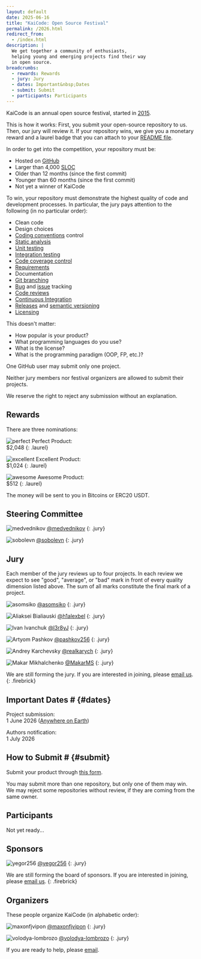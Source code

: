 ```yaml
---
layout: default
date: 2025-06-16
title: "KaiCode: Open Source Festival"
permalink: /2026.html
redirect_from:
  - /index.html
description: |
  We get together a community of enthusiasts,
  helping young and emerging projects find their way
  in open source.
breadcrumbs:
  - rewards: Rewards
  - jury: Jury
  - dates: Important&nbsp;Dates
  - submit: Submit
  - participants: Participants
---
```


KaiCode is an annual open source festival,
started in [2015](https://www.yegor256.com/award.html).

This is how it works: First, you submit your open-source repository to us.
Then, our jury will review it. If your repository wins, we give you
a monetary reward and a laurel badge that you can attach to your
[README file][readme].

In order to get into the competition, your repository must be:

* Hosted on [GitHub](https://github.com)
* Larger than 4,000 [SLOC](https://en.wikipedia.org/wiki/Source_lines_of_code)
* Older than 12 months (since the first commit)
* Younger than 60 months (since the first commit)
* Not yet a winner of KaiCode

To win, your repository must demonstrate the highest
quality of code and development processes.
In particular, the jury pays attention to the following
(in no particular order):

* Clean code
* Design choices
* [Coding conventions](https://en.wikipedia.org/wiki/Coding_conventions) control
* [Static analysis](https://en.wikipedia.org/wiki/Static_program_analysis)
* [Unit testing](https://en.wikipedia.org/wiki/Unit_testing)
* [Integration testing](https://en.wikipedia.org/wiki/Integration_testing)
* [Code coverage control](https://en.wikipedia.org/wiki/Code_coverage)
* [Requirements](https://en.wikipedia.org/wiki/Requirements_engineering)
* Documentation
* [Git branching](https://git-scm.com/book/en/v2/Git-Branching-Branches-in-a-Nutshell)
* [Bug](https://en.wikipedia.org/wiki/Bug_tracking_system)
and [issue](https://en.wikipedia.org/wiki/Issue_tracking_system) tracking
* [Code reviews](https://en.wikipedia.org/wiki/Code_review)
* [Continuous Integration](https://en.wikipedia.org/wiki/Continuous_integration)
* [Releases](https://en.wikipedia.org/wiki/Software_release_life_cycle)
and [semantic versioning](https://semver.org/)
* [Licensing](https://en.wikipedia.org/wiki/Open-source_license)

This doesn't matter:

* How popular is your product?
* What programming languages do you use?
* What is the license?
* What is the programming paradigm (OOP, FP, etc.)?

One GitHub user may submit only one project.

Neither jury members nor festival organizers are
allowed to submit their projects.

We reserve the right to reject any submission without an explanation.

## Rewards

There are three nominations:

![perfect](images/laurel-perfect.svg)
Perfect Product:\
$2,048
{: .laurel}

![excellent](images/laurel-excellent.svg)
Excellent Product:\
$1,024
{: .laurel}

![awesome](images/laurel-awesome.svg)
Awesome Product:\
$512
{: .laurel}

The money will be sent to you in Bitcoins or ERC20 USDT.

## Steering Committee

![medvednikov](https://github.com/medvednikov.png)
[@medvednikov](https://github.com/medvednikov)
{: .jury}

![sobolevn](https://github.com/sobolevn.png)
[@sobolevn](https://github.com/sobolevn)
{: .jury}

## Jury

Each member of the jury reviews up to four projects. In
each review we expect to see "good", "average", or "bad" mark in front
of every quality dimension listed above.
The sum of all marks constitute the final mark of a project.

![asomsiko](https://github.com/asomsiko.png)
[@asomsiko](https://github.com/asomsiko)
{: .jury}

![Aliaksei Bialiauski](https://github.com/h1alexbel.png)
[@h1alexbel](https://github.com/h1alexbel)
{: .jury}

![Ivan Ivanchuk](https://github.com/l3r8yJ.png)
[@l3r8yJ](https://github.com/l3r8yJ)
{: .jury}

![Artyom Pashkov](https://github.com/pashkov256.png)
[@pashkov256](https://github.com/pashkov256)
{: .jury}

![Andrey Karchevsky](https://github.com/realkarych.png)
[@realkarych](https://github.com/realkarych)
{: .jury}

![Makar Mikhalchenko](https://github.com/MakarMS.png)
[@MakarMS](https://github.com/MakarMS)
{: .jury}

We are still forming the jury.
If you are interested in joining, please [email us](mailto:jury@kaicode.org).
{: .firebrick}

## Important Dates # {#dates}

Project submission:\
1 June 2026 ([Anywhere on Earth][AoE])

Authors notification:\
1 July 2026

## How to Submit # {#submit}

Submit your product through [this form][form].

You may submit more than one repository, but only one of them may win.
We may reject some repositories without review, if they are coming from the
same owner.

## Participants

Not yet ready...

## Sponsors

![yegor256](https://github.com/yegor256.png)
[@yegor256](https://github.com/yegor256)
{: .jury}

We are still forming the board of sponsors.
If you are interested in joining, please [email us](mailto:sponsor@kaicode.org).
{: .firebrick}

## Organizers

These people organize KaiCode (in alphabetic order):

![maxonfjvipon](https://github.com/maxonfjvipon.png)
[@maxonfjvipon](https://github.com/maxonfjvipon)
{: .jury}

![volodya-lombrozo](https://github.com/volodya-lombrozo.png)
[@volodya-lombrozo](https://github.com/volodya-lombrozo)
{: .jury}

If you are ready to help, please [email](mailto:orgs@kaicode.org).

[form]: https://docs.google.com/forms/d/1LMTEHxvoSURLuaXp-4QjoB_dET4ymKk51pvOCLBN9P4
[AoE]: https://en.wikipedia.org/wiki/Anywhere_on_Earth
[readme]: https://docs.github.com/en/repositories/managing-your-repositorys-settings-and-features/customizing-your-repository/about-readmes
